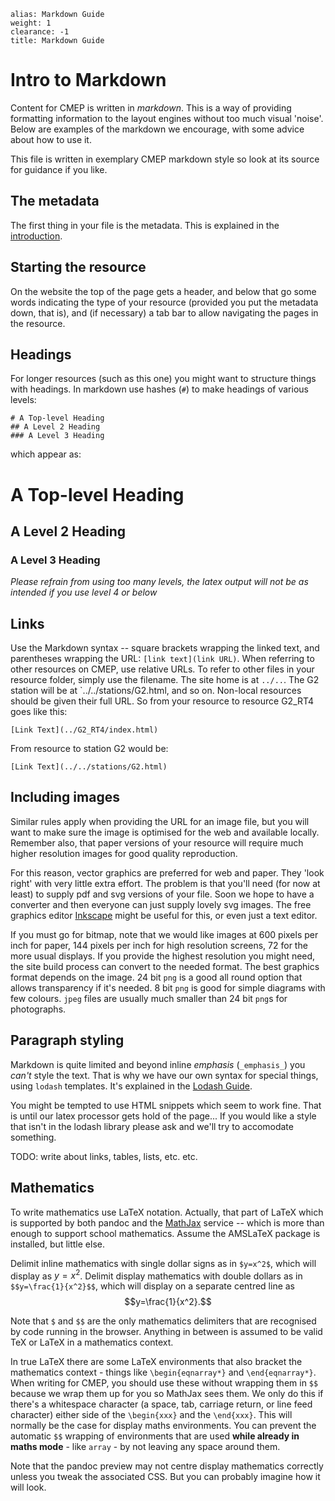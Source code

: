````
alias: Markdown Guide
weight: 1
clearance: -1
title: Markdown Guide

````
# Intro to Markdown

Content for CMEP is written in _markdown_. This is a way of providing
formatting information to the layout engines without too much visual 'noise'.
Below are examples of the markdown we encourage, with some advice about how to
use it.

This file is written in exemplary CMEP markdown style so look at its source for
guidance if you like.

## The metadata

The first thing in your file is the metadata. This is explained in the [introduction](index.html).

## Starting the resource

On the website the top of the page gets a header, and below that go some words indicating the type of your resource (provided you put the metadata down, that is), and (if necessary) a tab bar to allow navigating the pages in the resource.

## Headings

For longer resources (such as this one) you might want to structure things with headings. In markdown use hashes (`#`) to make headings of various levels:

    # A Top-level Heading
    ## A Level 2 Heading
    ### A Level 3 Heading

which appear as:

# A Top-level Heading
## A Level 2 Heading
### A Level 3 Heading

_Please refrain from using too many levels, the latex output will not be as
intended if you use level 4 or below_

## Links

Use the Markdown syntax -- square brackets wrapping the linked text, and parentheses wrapping the URL: `[link text](link URL)`. When referring to other resources on CMEP, use relative URLs. To refer to other files in your resource folder, simply use the filename. The site home is at `../..`. The G2 station will be at `../../stations/G2.html, and so on. Non-local resources should be given their full URL. So from your resource to resource G2_RT4 goes like this:
```
[Link Text](../G2_RT4/index.html)
```

From resource to station G2 would be:
```
[Link Text](../../stations/G2.html)
```

## Including images

Similar rules apply when providing the URL for an image file, but you will want to make sure the image is optimised for the web and available locally. Remember also, that paper versions of your resource will require much higher resolution images for good quality reproduction. 

For this reason, vector graphics are preferred for web and paper. They 'look right' with very little extra effort. The problem is that you'll need (for now at least) to supply pdf and svg versions of your file. Soon we hope to have a converter and then everyone can just supply lovely svg images. The free graphics editor [Inkscape](http://inkscape.org) might be useful for this, or even just a text editor.

If you must go for bitmap, note that we would like images at 600 pixels per inch for paper, 144 pixels per inch for high resolution screens, 72 for the more usual displays. If you provide the highest resolution you might need, the site build process can convert to the needed format. The best graphics format depends on the image. 24 bit `png` is a good all round option that allows transparency if it's needed. 8 bit `png` is good for simple diagrams with few colours. `jpeg` files are usually much smaller than 24 bit `png`s for photographs.

## Paragraph styling

Markdown is quite limited and beyond inline _emphasis_ (`_emphasis_`) you *can't* style the text. That is why we have our own syntax for special things, using `lodash` templates. It's explained in the [Lodash Guide](index.html#tab2).

You might be tempted to use HTML snippets which seem to work fine. That is until our latex processor gets hold of the page... If you would like a style that isn't in the lodash library please ask and we'll try to accomodate something.

TODO: write about links, tables, lists, etc. etc.

## Mathematics

To write mathematics use LaTeX notation. Actually, that part of LaTeX which is supported by both pandoc and the [MathJax](http://www.mathjax.org) service -- which is more than enough to support school mathematics. Assume the AMSLaTeX package is installed, but little else.

Delimit inline mathematics with single dollar signs as in `$y=x^2$`, which will display as $y=x^2$. Delimit display mathematics with double dollars as in `$$y=\frac{1}{x^2}$$`, which will display on a separate centred line as $$y=\frac{1}{x^2}.$$

Note that `$` and `$$` are the only mathematics delimiters that are recognised by code running in the browser. Anything in between is assumed to be valid TeX or LaTeX in a mathematics context. 

In true LaTeX there are some LaTeX environments that also bracket the mathematics context - things like `\begin{eqnarray*}` and `\end{eqnarray*}`. When writing for CMEP, you should use these without wrapping them in `$$` because we wrap them up for you so MathJax sees them. We only do this if there's a whitespace character (a space, tab, carriage return, or line feed character) either side of the `\begin{xxx}` and the `\end{xxx}`. This will normally be the case for display maths environments. You can prevent the automatic `$$` wrapping of environments that are used __while already in maths mode__ - like `array` - by not leaving any space around them.

Note that the pandoc preview may not centre display mathematics correctly unless you tweak the associated CSS. But you can probably imagine how it will look.
